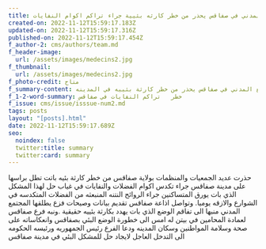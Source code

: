 ```yaml
---
title: المجتمع المدني في صفاقس يحذر من خطر كارثه بئيية جراء تراكم اكوام النفايات
created-on: 2022-11-12T15:59:17.183Z
updated-on: 2022-11-12T15:59:17.316Z
published-on: 2022-11-12T15:59:17.454Z
f_author-2: cms/authors/team.md
f_header-image:
  url: /assets/images/medecins2.jpg
f_thumbnail:
  url: /assets/images/medecins2.jpg
f_photo-credit: متاح
f_summary-content: المجتمع المدني في صفاقس يحذر من خطر كارثة بئييه في المدينه
f_1-2-word-summary: خطر   تراكم النفايات في صفاقس
f_issue: cms/issue/isssue-num2.md
tags: posts
layout: "[posts].html"
date: 2022-11-12T15:59:17.689Z
seo:
  noindex: false
  twitter:title: summary
  twitter:card: summary
---
```

حذرت عديد الجمعيات والمنظمات بولاية صفاقس من خطر كارثة بئيه باتت تطل براسها على مدينة صفاقس جراء تكدس اكوام الفضلات والنفايات في غياب حل لهذا المشكل الذي بات يورق المتساكنين جراء الروائح النتنه المنبعثه من الفضلات المتكدسه في الشوارع والازقه يوميا. وتواصل اذاعة صفاقس تقديم بيانات وصيحات فزع يطلقها المجتمع المدني منبها الى تفاقم الوضع الذي بات يهدد بكارثة بئييه حقيقية .ونبه فرع صفاقس لعمادة المحامين في بيتن له امس الى خطورة الوضع البئي بصفاقس وانعكاساته على صحة وسلامة المواطنين وسكان المدينه ودعا الفرع رئيس الجمهوريه ورئيسه الحكومه الى التدخل العاجل لايجاد حل للمشكل البئي في مدينة صفاقس﻿